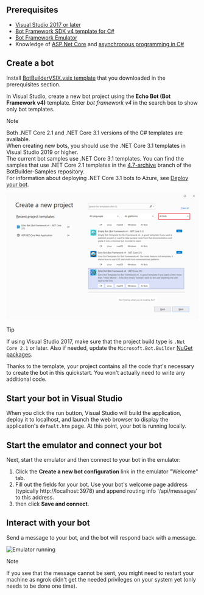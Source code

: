 ## Prerequisites
- [Visual Studio 2017 or later](https://www.visualstudio.com/downloads)
- [Bot Framework SDK v4 template for C#](https://aka.ms/bot-vsix)
- [Bot Framework Emulator](https://aka.ms/bot-framework-emulator-readme)
- Knowledge of [ASP.Net Core](https://docs.microsoft.com/aspnet/core/) and [asynchronous programming in C#](https://docs.microsoft.com/dotnet/csharp/programming-guide/concepts/async/index)

## Create a bot
Install [BotBuilderVSIX.vsix template](https://aka.ms/bot-vsix) that you downloaded in the prerequisites section.

In Visual Studio, create a new bot project using the **Echo Bot (Bot Framework v4)** template. Enter _bot framework v4_ in the search box to show only bot templates.
> [!NOTE]
> Both .NET Core 2.1 and .NET Core 3.1 versions of the C# templates are available.\
> When creating new bots, you should use the .NET Core 3.1 templates in Visual Studio 2019 or higher.\
> The current bot samples use .NET Core 3.1 templates. You can find the samples that use .NET Core 2.1 templates in the [4.7-archive](https://github.com/microsoft/BotBuilder-Samples/tree/4.7-archive/samples/csharp_dotnetcore) branch of the BotBuilder-Samples repository.\
> For information about deploying .NET Core 3.1 bots to Azure, see [Deploy your bot](../bot-builder-deploy-az-cli.md).

![Visual Studio create a new project dialog](../media/azure-bot-quickstarts/bot-builder-dotnet-project-vs2019.png)

> [!TIP]
> If using Visual Studio 2017, make sure that the project build type is ``.Net Core 2.1`` or later. Also if needed, update the `Microsoft.Bot.Builder` [NuGet packages](https://docs.microsoft.com/nuget/quickstart/install-and-use-a-package-in-visual-studio).

Thanks to the template, your project contains all the code that's necessary to create the bot in this quickstart. You won't actually need to write any additional code.

## Start your bot in Visual Studio

When you click the run button, Visual Studio will build the application, deploy it to localhost, and launch the web browser to display the application's `default.htm` page. At this point, your bot is running locally.

## Start the emulator and connect your bot

Next, start the emulator and then connect to your bot in the emulator:

1. Click the **Create a new bot configuration** link in the emulator "Welcome" tab.
2. Fill out the fields for your bot. Use your bot's welcome page address (typically http://localhost:3978) and append routing info '/api/messages' to this address.
3. then click **Save and connect**.

## Interact with your bot

Send a message to your bot, and the bot will respond back with a message.

![Emulator running](~/media/emulator-v4/emulator-running.png)

> [!NOTE]
> If you see that the message cannot be sent, you might need to restart your machine as ngrok didn't get the needed privileges on your system yet (only needs to be done one time).
